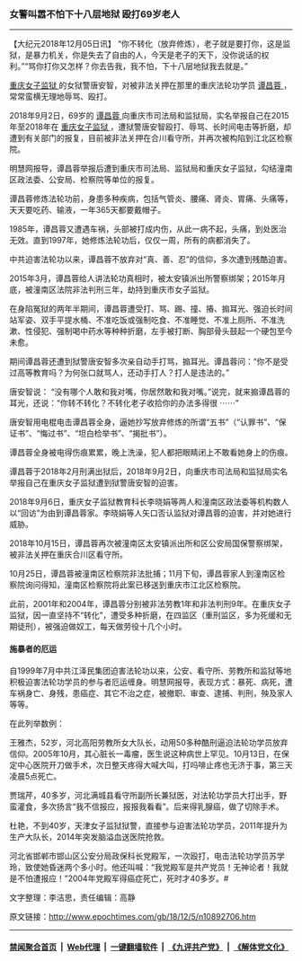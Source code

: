 ### 女警叫嚣不怕下十八层地狱 殴打69岁老人
------------------------

<p>
 【大纪元2018年12月05日讯】 “你不转化（放弃修炼），老子就是要打你，这是监狱，是暴力机关，你是失去了自由的人，今天是老子的天下，没你说话的权利。”“骂你打你又怎样？你去告我，我不怕，下十八层地狱我去就是。”
</p>
<p>
 <a href="http://www.epochtimes.com/gb/tag/%E9%87%8D%E5%BA%86%E5%A5%B3%E5%AD%90%E7%9B%91%E7%8B%B1.html">
  重庆女子监狱
 </a>
 的女狱警唐安智，对被非法关押在那里的重庆法轮功学员
 <a href="http://www.epochtimes.com/gb/tag/%E8%B0%AD%E6%98%8C%E8%93%89.html">
  谭昌蓉
 </a>
 ，常常蛮横无理地辱骂、殴打。
</p>
<p>
 2018年9月2日，69岁的
 <a href="http://www.epochtimes.com/gb/tag/%E8%B0%AD%E6%98%8C%E8%93%89.html">
  谭昌蓉
 </a>
 向重庆市司法局和监狱局，实名举报自己在2015年至2018年在
 <a href="http://www.epochtimes.com/gb/tag/%E9%87%8D%E5%BA%86%E5%A5%B3%E5%AD%90%E7%9B%91%E7%8B%B1.html">
  重庆女子监狱
 </a>
 ，遭狱警唐安智殴打、辱骂、长时间电击等折磨，却遭到有关部门的报复，目前被非法关押在合川看守所，并再次被构陷到江北区检察院。
</p>
<p>
 明慧网报导，谭昌蓉举报后遭到重庆市司法局、监狱局和重庆女子监狱，勾结潼南区政法委、公安局、检察院等单位的报复。
</p>
<p>
 谭昌蓉修炼法轮功前，身患多种疾病，包括气管炎、腰痛、肾炎、胃痛、头痛等，天天要吃药、输液，一年365天都要戴帽子。
</p>
<p>
 1985年，谭昌蓉又遭遇车祸，头部被打成内伤，从此一病不起，头痛，到处医治无效。直到1997年，她修炼法轮功后，仅仅一周，所有的病都消失了。
</p>
<p>
 中共迫害法轮功以来，谭昌蓉不放弃对“真、善、忍”的信仰，多次遭到残酷迫害。
</p>
<p>
 2015年3月，谭昌蓉给人讲法轮功真相时，被太安镇派出所警察绑架；2015年月底，被潼南区法院非法判刑三年，劫持到重庆市女子监狱。
</p>
<p>
 在身陷冤狱的两年半期间，谭昌蓉遭受打、骂、踢、撞、摏、搧耳光、强迫长时间站军姿、双手平提水桶、不准吃饭或强制吃食、不准睡觉、不准上厕所、不准洗漱、性侵犯、强制喝中药水等种种折磨，左手被打断、胸部骨头鼓起一个硬包至今未愈。
</p>
<p>
 期间谭昌蓉还遭到狱警唐安智多次亲自动手打骂，搧耳光。谭昌蓉问：“你不是受过高等教育吗？为何张口就骂人，还动手打人？打人是违法的。”
</p>
<p>
 唐安智说： “没有哪个人敢和我对嘴，你居然敢和我对嘴。”说完，就来搧谭昌蓉的耳光，还说：“你转不转化？不转化老子收拾你的办法多得很 ⋯⋯”
</p>
<p>
 唐安智用电棍电击谭昌蓉全身，逼她抄写放弃修炼的所谓“五书”（“认罪书”、“保证书”、“悔过书”、“坦白检举书”、“揭批书”）。
</p>
<p>
 谭昌蓉全身被电得伤痕累累，晚上洗澡，犯人都把眼睛闭上不敢看她身上的伤痕。
</p>
<p>
 谭昌蓉于2018年2月刑满出狱后，2018年9月2日，向重庆市司法局和监狱局实名举报自己在重庆女子监狱遭到狱警唐安智的迫害。
</p>
<p>
 2018年9月6日，重庆女子监狱教育科长李晓娟等两人和潼南区政法委等机构数人以“回访”为由到谭昌蓉家。李晓娟等人矢口否认监狱对谭昌蓉的迫害，并对她进行威胁。
</p>
<p>
 2018年10月15日，谭昌蓉再次被潼南区太安镇派出所和区公安局国保警察绑架，被非法关押在重庆合川区看守所。
</p>
<p>
 10月25日，谭昌蓉被潼南区检察院非法批捕；11月下旬，谭昌蓉家人到潼南区检察院询问得知，潼南区检察院将此案已移送到重庆市江北区检察院。
</p>
<p>
 此前，2001年和2004年，谭昌蓉分别被非法劳教1年和非法判刑9年。在重庆女子监狱，因一直坚持不“转化”，遭受多种折磨，在四监区（重刑监区，多为死缓和无期徒刑），被强迫做奴工，每天做劳役十几个小时。
</p>
<h4>
 施暴者的厄运
</h4>
<p>
 自1999年7月中共江泽民集团迫害法轮功以来，公安、看守所、劳教所和监狱等地积极迫害法轮功学员的参与者厄运缠身。明慧网报导，表现方式：暴死、病死，遭车祸身亡、身残，患癌症、其它不治之症，被撤职、审查、逮捕、判刑，殃及家人等等。
</p>
<p>
 在此列举数例：
</p>
<p>
 王雅杰，52岁，河北高阳劳教所女大队长，动用50多种酷刑逼迫法轮功学员放弃信仰。2005年10月，其心脏长一毒瘤，医生说这种病世上罕见。10月13日，在保定中心医院开刀做手术，次日整天疼得大喊大叫，打吗啡止疼也无济于事，第三天凌晨5点死亡。
</p>
<p>
 贾瑞芹，40多岁，河北满城县看守所副所长兼狱医，对法轮功学员大打出手，野蛮灌食，多次扬言“我不信报应，报报我看看”。后来得乳腺癌，做了切除手术。
</p>
<p>
 杜艳，不到40岁，天津女子监狱狱警，直接参与迫害法轮功学员，2011年提升为生产大队长，2014年突发脑溢血送医院抢救。
</p>
<p>
 河北省邯郸市邯山区公安分局政保科长党殿军，一次殴打，电击法轮功学员苏学玲，致使她昏迷两个多小时。他还叫喊：“我党殿军是共产党员！无神论者！我就是不怕遭报应！”2004年党殿军得癌症死亡，死时才40多岁。#
</p>
<p>
 文字整理：李洁思，责任编辑：高静
</p>

原文链接：http://www.epochtimes.com/gb/18/12/5/n10892706.htm


------------------------
#### [禁闻聚合首页](https://github.com/gfw-breaker/banned-news/blob/master/README.md) &nbsp;|&nbsp; [Web代理](https://github.com/gfw-breaker/open-proxy/blob/master/README.md) &nbsp;|&nbsp; [一键翻墙软件](https://github.com/gfw-breaker/nogfw/blob/master/README.md) &nbsp;|&nbsp; [《九评共产党》](https://github.com/gfw-breaker/9ping.md/blob/master/README.md#九评之一评共产党是什么) &nbsp;|&nbsp; [《解体党文化》](https://github.com/gfw-breaker/jtdwh.md/blob/master/README.md#绪论)